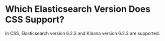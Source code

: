 # Which Elasticsearch Version Does CSS Support?<a name="css_02_0020"></a>

In CSS, Elasticsearch version 6.2.3 and Kibana version 6.2.3 are supported.


